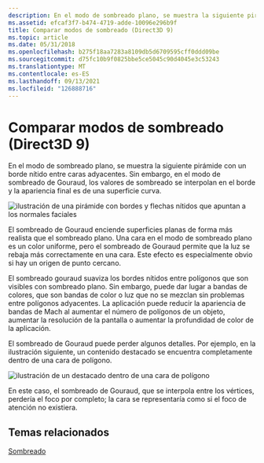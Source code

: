 ```yaml
---
description: En el modo de sombreado plano, se muestra la siguiente pirámide con un borde nítido entre caras adyacentes. Sin embargo, en el modo de sombreado de Gouraud, los valores de sombreado se interpolan en el borde y la apariencia final es de una superficie curva.
ms.assetid: efcaf3f7-b474-4719-adde-10096e296b9f
title: Comparar modos de sombreado (Direct3D 9)
ms.topic: article
ms.date: 05/31/2018
ms.openlocfilehash: b275f18aa7283a8109db5d6709595cff0ddd09be
ms.sourcegitcommit: d75fc10b9f0825bbe5ce5045c90d4045e3c53243
ms.translationtype: MT
ms.contentlocale: es-ES
ms.lasthandoff: 09/13/2021
ms.locfileid: "126888716"
---
```

# <a name="comparing-shading-modes-direct3d-9"></a>Comparar modos de sombreado (Direct3D 9)

En el modo de sombreado plano, se muestra la siguiente pirámide con un borde nítido entre caras adyacentes. Sin embargo, en el modo de sombreado de Gouraud, los valores de sombreado se interpolan en el borde y la apariencia final es de una superficie curva.

![ilustración de una pirámide con bordes y flechas nítidos que apuntan a los normales faciales](images/shade2.png)

El sombreado de Gouraud enciende superficies planas de forma más realista que el sombreado plano. Una cara en el modo de sombreado plano es un color uniforme, pero el sombreado de Gouraud permite que la luz se rebaja más correctamente en una cara. Este efecto es especialmente obvio si hay un origen de punto cercano.

El sombreado gouraud suaviza los bordes nítidos entre polígonos que son visibles con sombreado plano. Sin embargo, puede dar lugar a bandas de colores, que son bandas de color o luz que no se mezclan sin problemas entre polígonos adyacentes. La aplicación puede reducir la apariencia de bandas de Mach al aumentar el número de polígonos de un objeto, aumentar la resolución de la pantalla o aumentar la profundidad de color de la aplicación.

El sombreado de Gouraud puede perder algunos detalles. Por ejemplo, en la ilustración siguiente, un contenido destacado se encuentra completamente dentro de una cara de polígono.

![ilustración de un destacado dentro de una cara de polígono](images/gouraud.png)

En este caso, el sombreado de Gouraud, que se interpola entre los vértices, perdería el foco por completo; la cara se representaría como si el foco de atención no existiera.

## <a name="related-topics"></a>Temas relacionados

<dl> <dt>

[Sombreado](shading.md)
</dt> </dl>

 

 



